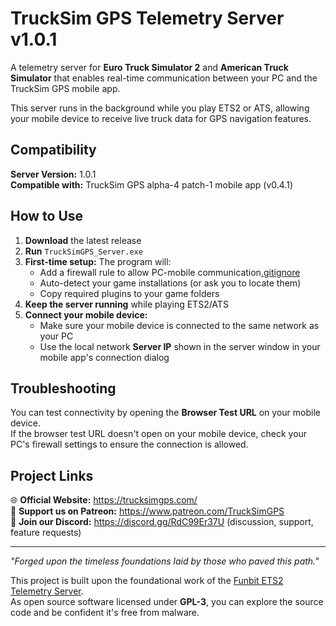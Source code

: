 # TruckSim GPS Telemetry Server v1.0.1

A telemetry server for **Euro Truck Simulator 2** and **American Truck Simulator** that enables real-time communication between your PC and the TruckSim GPS mobile app.

This server runs in the background while you play ETS2 or ATS, allowing your mobile device to receive live truck data for GPS navigation features.

## Compatibility

**Server Version:** 1.0.1  
**Compatible with:** TruckSim GPS alpha-4 patch-1 mobile app (v0.4.1)

## How to Use

1. **Download** the latest release
2. **Run** `TruckSimGPS_Server.exe`
3. **First-time setup:** The program will:
   - Add a firewall rule to allow PC-mobile communication[.gitignore](.gitignore)
   - Auto-detect your game installations (or ask you to locate them)
   - Copy required plugins to your game folders
4. **Keep the server running** while playing ETS2/ATS
5. **Connect your mobile device:**
   - Make sure your mobile device is connected to the same network as your PC
   - Use the local network **Server IP** shown in the server window in your mobile app's connection dialog 

## Troubleshooting

You can test connectivity by opening the **Browser Test URL** on your mobile device.  
If the browser test URL doesn't open on your mobile device, check your PC's firewall settings to ensure the connection is allowed.

## Project Links

🌐 **Official Website:** https://trucksimgps.com/  
💖 **Support us on Patreon:** https://www.patreon.com/TruckSimGPS  
💬 **Join our Discord:** https://discord.gg/RdC99Er37U (discussion, support, feature requests)

---

*"Forged upon the timeless foundations laid by those who paved this path."*

This project is built upon the foundational work of the [Funbit ETS2 Telemetry Server](https://github.com/Funbit/ets2-telemetry-server).  
As open source software licensed under **GPL-3**, you can explore the source code and be confident it's free from malware.